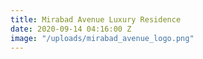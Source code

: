 ```yaml
---
title: Mirabad Avenue Luxury Residence
date: 2020-09-14 04:16:00 Z
image: "/uploads/mirabad_avenue_logo.png"
---
```



